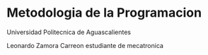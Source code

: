 # Metodologia de la Programacion
Universidad Politecnica de Aguascalientes

Leonardo Zamora Carreon estudiante de mecatronica


